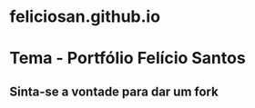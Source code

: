 # feliciosan.github.io

<h1>Tema - Portfólio Felício Santos </h1>
<h2>Sinta-se a vontade para dar um fork</h2> 

